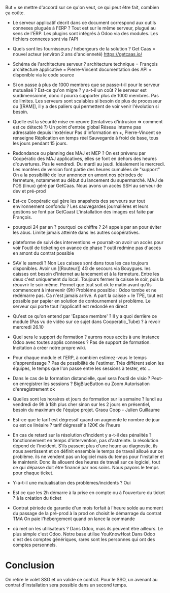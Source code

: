 But = se mettre d'accord sur ce qu'on veut, ce qui peut être fait, combien ça coûte.

- Le serveur applicatif décrit dans ce document correspond aux outils connexes plugués à l'ERP ?
Tout est sur le même serveur, plugué au sens de l'ERP.
Les plugins sont intégrés à Odoo via des modules. Les fichiers connexes sont via l'API

- Quels sont les fournisseurs / hébergeurs de la solution ?
Get Caas = nouvel acteur (environ 2 ans d'ancienneté)
https://getcaas.io/

- Schéma de l'architecture serveur ?
architecture technique = François
architecture applicative = Pierre-Vincent
documentation des API = disponible via le code source

- Si on passe à plus de 1000 membres que se passe-t-il pour le serveur mutualisé ? Est-ce qu'on migre ? y a-t-il un coût ?
le serveur est surdimensionné, donc il pourra supporter plus de 1000 membres. Pas de limites.
Les serveurs sont scalables si besoin de plus de processeur ou [[RAM]], il y a des paliers qui permettent de voir venir l'évolution si besoin.

- Quelle est la sécurité mise en œuvre (tentatives d'intrusion => comment est ce détecté ?)
Un point d'entrée global
Réseau interne pas adressable depuis l'extérieur
Pas d'information en +, Pierre-Vincent se renseigne
Réplication en temps réel
Sauvegarde à froid de base, tous les jours pendant 15 jours.

- Redondance ou planning des MAJ et MEP ?
On est prévenu par Coopératic des MAJ applicatives, elles se font en dehors des heures d'ouvertures. Pas le vendredi. Du mardi au jeudi. Idéalement le mercredi.
Les montées de version font partie des heures cumulées de "support"
On a la possibilité de leur annoncer en amont nos périodes de fermeture, notamment au début du lancement du supermarché.
MAJ de l'OS (linux) géré par GetCaas. Nous avons un accès SSH au serveur de dev et pré-prod

- Est-ce Coopératic qui gère les snapshots des serveurs sur tout environnement confondu ?
Les sauvegardes journalières et leurs gestions se font par GetCaast
L'installation des images est faite par François.

- pourquoi 24 par an ? pourquoi ce chiffre ?
24 appels par an pour éviter les abus.
Limite jamais atteinte dans les autres coopératives.

- plateforme de suivi des interventions => pourrait-on avoir un accès pour voir l'outil de ticketing en avance de phase ?
outil redmine
pas d'accès en amont du contrat possible

- SAV le samedi ?
Non
Les caisses sont dans tous les cas toujours disponibles.
Avoir un [[Routeur]] 4G de secours via Bouygues.
les caisses ont besoin d'internet au lancement et à la fermeture. Entre les deux c'est uniquement du local.
Toujours fermer la caisse le soir, puis la réouvrir le soir même. Permet que tout soit ok le matin avant qu'ils commencent à intervenir (9h)
Problème possible : Odoo tombe et ne redémarre pas. Ca n'est jamais arrivé.
A part la caisse + le TPE, tout est possible par papier en solution de contournement si problème.
Le serveur qui porte tout l'applicatif est redondé en direct

- Qu'est ce qu'on entend par 'Espace membre' ? Il y a quoi derrière ce module (Pas vu de vidéo sur ce sujet dans Cooperatic_Tube) ?
à revoir mercredi 26.10

- Quel sera le support de formation ? aurons nous accès à une instance Odoo avec toutes applis connexes ?
Pas de support de formation.
Incitation à créer notre propre wiki.

- Pour chaque module et l'ERP, à combien estimez-vous le temps d'apprentissage ?
Pas de possibilité de l'estimer. Très différent selon les équipes, le temps que l'on passe entre les sessions à tester, etc ...

- Dans le cas de la formation distancielle, quel sera l'outil de visio ? Peut-on enregistrer les sessions ?
BigBlueButton ou Zoom
Autorisation d'enregistrement ok

- Quelles sont les horaires et jours de formation sur la semaine ?
lundi au vendredi de 9h à 18h
plus cher sinon
sur les 2 jours en présentiel, besoin du maximum de l'équipe projet.
Graou Coop - Julien Guillaume

- Est-ce que le tarif est dégressif quand on augmente le nombre de jour ou est ce linéaire ?
tarif dégressif à 120€ de l'heure

- En cas de retard sur la résolution d'incident y a-t-il des pénalités ?
fonctionnement en temps d'intervention, pas d'astreinte.
la résolution dépend de l'incident. S'ils passent plus d'une heure au diagnostic, ils nous avertissent et on définit ensemble le temps de travail alloué sur ce problème.
ils ne vendent pas un logiciel mais du temps pour l'installer et le maintenir. Donc ils allouent des heures de travail sur ce logiciel, tout ce qui dépasse doit être financé par nos soins.
Nous payons le temps pour chaque ticket.

- Y-a-t-il une mutualisation des problèmes/incidents ?
Oui

- Est ce que les 2h démarre à la prise en compte ou à l'ouverture du ticket ?
à la création du ticket

- Contrat
période de garantie d'un mois
forfait à l'heure
solde au moment du passage de la pré-prod à la prod
on choisit le démarrage du contrat TMA
On paie l'hébergement quand on lance la commande

- où met on les utilisateurs ?
Dans Odoo, mais ils peuvent être ailleurs. Le plus simple c'est Odoo.
Notre base utilise YouKnowHost
Dans Odoo c'est des comptes génériques, rares sont les personnes qui ont des comptes personnels.


# Conclusion
On retire le volet SSO et on valide ce contrat. 
Pour le SSO, un avenant au contrat d'installation sera possible dans un second temps.